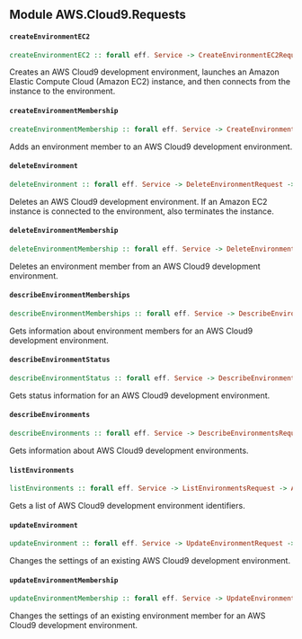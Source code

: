## Module AWS.Cloud9.Requests

#### `createEnvironmentEC2`

``` purescript
createEnvironmentEC2 :: forall eff. Service -> CreateEnvironmentEC2Request -> Aff (exception :: EXCEPTION | eff) CreateEnvironmentEC2Result
```

<p>Creates an AWS Cloud9 development environment, launches an Amazon Elastic Compute Cloud (Amazon EC2) instance, and then connects from the instance to the environment.</p>

#### `createEnvironmentMembership`

``` purescript
createEnvironmentMembership :: forall eff. Service -> CreateEnvironmentMembershipRequest -> Aff (exception :: EXCEPTION | eff) CreateEnvironmentMembershipResult
```

<p>Adds an environment member to an AWS Cloud9 development environment.</p>

#### `deleteEnvironment`

``` purescript
deleteEnvironment :: forall eff. Service -> DeleteEnvironmentRequest -> Aff (exception :: EXCEPTION | eff) DeleteEnvironmentResult
```

<p>Deletes an AWS Cloud9 development environment. If an Amazon EC2 instance is connected to the environment, also terminates the instance.</p>

#### `deleteEnvironmentMembership`

``` purescript
deleteEnvironmentMembership :: forall eff. Service -> DeleteEnvironmentMembershipRequest -> Aff (exception :: EXCEPTION | eff) DeleteEnvironmentMembershipResult
```

<p>Deletes an environment member from an AWS Cloud9 development environment.</p>

#### `describeEnvironmentMemberships`

``` purescript
describeEnvironmentMemberships :: forall eff. Service -> DescribeEnvironmentMembershipsRequest -> Aff (exception :: EXCEPTION | eff) DescribeEnvironmentMembershipsResult
```

<p>Gets information about environment members for an AWS Cloud9 development environment.</p>

#### `describeEnvironmentStatus`

``` purescript
describeEnvironmentStatus :: forall eff. Service -> DescribeEnvironmentStatusRequest -> Aff (exception :: EXCEPTION | eff) DescribeEnvironmentStatusResult
```

<p>Gets status information for an AWS Cloud9 development environment.</p>

#### `describeEnvironments`

``` purescript
describeEnvironments :: forall eff. Service -> DescribeEnvironmentsRequest -> Aff (exception :: EXCEPTION | eff) DescribeEnvironmentsResult
```

<p>Gets information about AWS Cloud9 development environments.</p>

#### `listEnvironments`

``` purescript
listEnvironments :: forall eff. Service -> ListEnvironmentsRequest -> Aff (exception :: EXCEPTION | eff) ListEnvironmentsResult
```

<p>Gets a list of AWS Cloud9 development environment identifiers.</p>

#### `updateEnvironment`

``` purescript
updateEnvironment :: forall eff. Service -> UpdateEnvironmentRequest -> Aff (exception :: EXCEPTION | eff) UpdateEnvironmentResult
```

<p>Changes the settings of an existing AWS Cloud9 development environment.</p>

#### `updateEnvironmentMembership`

``` purescript
updateEnvironmentMembership :: forall eff. Service -> UpdateEnvironmentMembershipRequest -> Aff (exception :: EXCEPTION | eff) UpdateEnvironmentMembershipResult
```

<p>Changes the settings of an existing environment member for an AWS Cloud9 development environment.</p>


